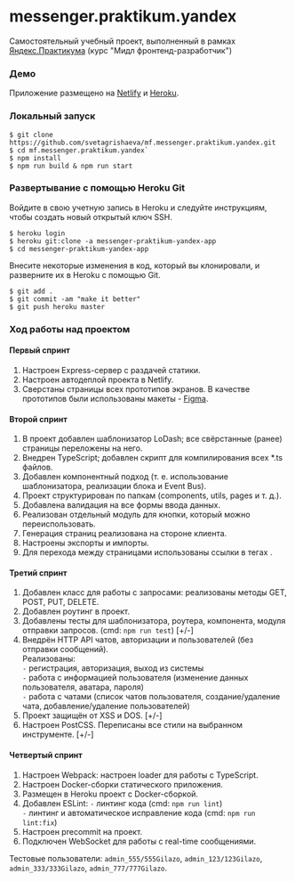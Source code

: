 # messenger.praktikum.yandex
Самостоятельный учебный проект, выполненный в рамках [Яндекс.Практикума](https://praktikum.yandex.ru/) (курс "Мидл фронтенд-разработчик")

### Демо
Приложение размещено на [Netlify](https://messenger-praktikum-yandex.netlify.app/) и [Heroku](https://messenger-praktikum-yandex-app.herokuapp.com/).  

### Локальный запуск
```
$ git clone https://github.com/svetagrishaeva/mf.messenger.praktikum.yandex.git
$ cd mf.messenger.praktikum.yandex`  
$ npm install
$ npm run build & npm run start 
```

### Развертывание с помощью Heroku Git
Войдите в свою учетную запись в Heroku и следуйте инструкциям, чтобы создать новый открытый ключ SSH.  
```
$ heroku login  
$ heroku git:clone -a messenger-praktikum-yandex-app  
$ cd messenger-praktikum-yandex-app  
```
Внесите некоторые изменения в код, который вы клонировали, и разверните их в Heroku с помощью Git.  
```
$ git add .  
$ git commit -am "make it better"  
$ git push heroku master  
```

### Ход работы над проектом
#### Первый спринт
1. Настроен Express-сервер с раздачей статики.
2. Настроен автодеплой проекта в Netlify. 
3. Сверстаны страницы всех прототипов экранов. В качестве прототипов были использованы макеты - [Figma](https://www.figma.com/file/24EUnEHGEDNLdOcxg7ULwV/Chat?node-id=0%3A1).
  
#### Второй спринт
1. В проект добавлен шаблонизатор LoDash; все свёрстанные (ранее) страницы переложены на него.  
2. Внедрен TypeScript; добавлен скрипт для компилирования всех *.ts файлов.  
3. Добавлен компонентный подход (т. е. использование шаблонизатора, реализации блока и Event Bus).  
4. Проект структурирован по папкам (components, utils, pages и т. д.).  
5. Добавлена валидация на все формы ввода данных.  
6. Реализован отдельный модуль для кнопки, который можно переиспользовать.  
7. Генерация страниц реализована на стороне клиента.  
8. Настроены экспорты и импорты.  
9. Для перехода между страницами использованы ссылки в тегах <a>.  

#### Третий спринт
1. Добавлен класс для работы с запросами: реализованы методы GET, POST, PUT, DELETE.    
2. Добавлен роутинг в проект.  
3. Добавлены тесты для шаблонизатора, роутера, компонента, модуля отправки запросов. (cmd: `npm run test`) [+/-]   
4. Внедрён HTTP API чатов, авторизации и пользователей (без отправки сообщений).    
Реализованы:  
`-` регистрация, авторизация, выход из системы  
`-` работа с информацией пользователя (изменение данных пользователя, аватара, пароля)  
`-` работa с чатами (список чатов пользователя, создание/удаление чата, добавление/удаление пользователей)  
5. Проект защищён от XSS и DOS. [+/-]
6. Настроен PostCSS. Переписаны все стили на выбранном инструменте. [+/-]  

#### Четвертый спринт
1. Настроен Webpack: настроен loader для работы с TypeScript.   
2. Настроен Docker-сборки статического приложения.  
3. Размещен в Heroku проект с Docker-сборкой.    
4. Добавлен ESLint: 
`-` линтинг кода (cmd: `npm run lint`)  
`-` линтинг и автоматическое исправление кода (cmd: `npm run lint:fix`)  
5. Настроен precommit на проект.    
6. Подключен WebSocket для работы с real-time сообщениями.

Тестовые пользователи: `admin_555/555Gilazo`, `admin_123/123Gilazo`, `admin_333/333Gilazo`, `admin_777/777Gilazo`.  